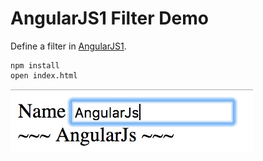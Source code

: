 AngularJS1 Filter Demo
======================

Define a filter in [AngularJS1](https://angularjs.org/).

```
npm install
open index.html
```

![demo](./images/demo.jpg)